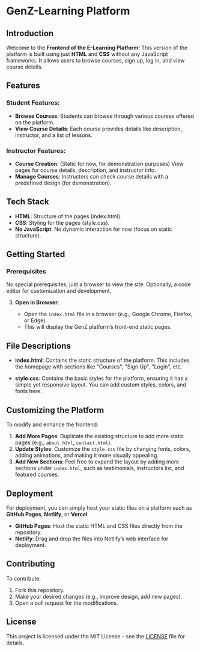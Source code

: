 
# GenZ-Learning Platform 

## Introduction

Welcome to the **Frontend of the E-Learning Platform**! This version of the platform is built using just **HTML** and **CSS** without any JavaScript frameworks. It allows users to browse courses, sign up, log in, and view course details.

## Features

### Student Features:
- **Browse Courses**: Students can browse through various courses offered on the platform.
- **View Course Details**: Each course provides details like description, instructor, and a list of lessons.

### Instructor Features:
- **Course Creation**: (Static for now, for demonstration purposes) View pages for course details, description, and instructor info.
- **Manage Courses**: Instructors can check course details with a predefined design (for demonstration).

## Tech Stack

- **HTML**: Structure of the pages (index.html).
- **CSS**: Styling for the pages (style.css).
- **No JavaScript**: No dynamic interaction for now (focus on static structure).

## Getting Started

### Prerequisites

No special prerequisites, just a browser to view the site. Optionally, a code editor for customization and development.


3. **Open in Browser**:

   - Open the `index.html` file in a browser (e.g., Google Chrome, Firefox, or Edge).
   - This will display the GenZ platform’s front-end static pages.

## File Descriptions

- **index.html**: Contains the static structure of the platform. This includes the homepage with sections like "Courses", "Sign Up", "Login", etc.
  
- **style.css**: Contains the basic styles for the platform, ensuring it has a simple yet responsive layout. You can add custom styles, colors, and fonts here.


## Customizing the Platform

To modify and enhance the frontend:

1. **Add More Pages**: Duplicate the existing structure to add more static pages (e.g., `about.html`, `contact.html`).
2. **Update Styles**: Customize the `style.css` file by changing fonts, colors, adding animations, and making it more visually appealing.
3. **Add New Sections**: Feel free to expand the layout by adding more sections under `index.html`, such as testimonials, instructors list, and featured courses.

## Deployment

For deployment, you can simply host your static files on a platform such as **GitHub Pages**, **Netlify**, or **Vercel**.

- **GitHub Pages**: Host the static HTML and CSS files directly from the repository.
- **Netlify**: Drag and drop the files into Netlify’s web interface for deployment.

## Contributing

To contribute:
1. Fork this repository.
2. Make your desired changes (e.g., improve design, add new pages).
3. Open a pull request for the modifications.

## License

This project is licensed under the MIT License - see the [LICENSE](LICENSE) file for details.


